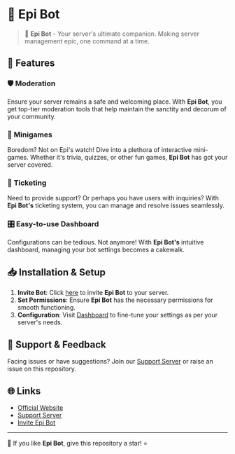 # 🚀 Epi Bot

> 🤖 **Epi Bot** - Your server's ultimate companion. Making server management epic, one command at a time.

## 🌟 Features

### 🛡️ **Moderation**
Ensure your server remains a safe and welcoming place. With **Epi Bot**, you get top-tier moderation tools that help maintain the sanctity and decorum of your community.


### 🎲 **Minigames**
Boredom? Not on Epi's watch! Dive into a plethora of interactive mini-games. Whether it's trivia, quizzes, or other fun games, **Epi Bot** has got your server covered.


### 🎫 **Ticketing**
Need to provide support? Or perhaps you have users with inquiries? With **Epi Bot's** ticketing system, you can manage and resolve issues seamlessly.


### 🎛️ **Easy-to-use Dashboard**
Configurations can be tedious. Not anymore! With **Epi Bot's** intuitive dashboard, managing your bot settings becomes a cakewalk.


## 📥 Installation & Setup

1. **Invite Bot**: Click [here](https://epibot.xyz/dashboard) to invite **Epi Bot** to your server.
2. **Set Permissions**: Ensure **Epi Bot** has the necessary permissions for smooth functioning.
3. **Configuration**: Visit [Dashboard](https://epibot.xyz/dashboard) to fine-tune your settings as per your server's needs.

## 💬 Support & Feedback

Facing issues or have suggestions? Join our [Support Server](https://discord.gg/38qm5T2X) or raise an issue on this repository.

## 🌐 Links

- [Official Website](https://epibot.xyz/)
- [Support Server](https://discord.gg/38qm5T2X)
- [Invite Epi Bot](https://epibot.xyz/dashboard)


---

💙 If you like **Epi Bot**, give this repository a star! ⭐
